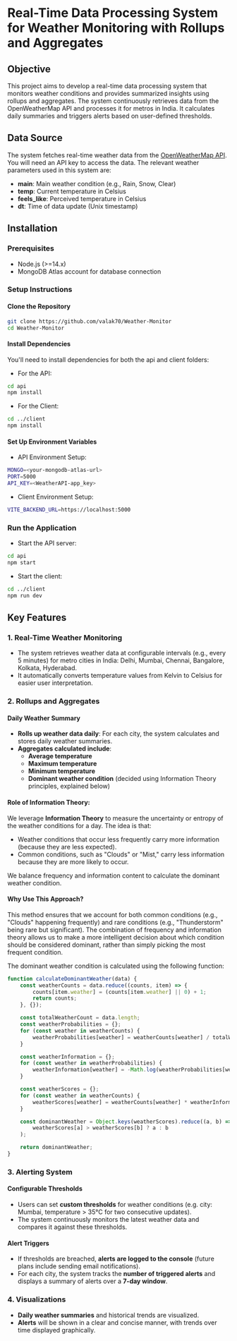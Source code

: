 # Real-Time Data Processing System for Weather Monitoring with Rollups and Aggregates

## Objective
This project aims to develop a real-time data processing system that monitors weather conditions and provides summarized insights using rollups and aggregates. The system continuously retrieves data from the OpenWeatherMap API and processes it for metros in India. It calculates daily summaries and triggers alerts based on user-defined thresholds.

## Data Source
The system fetches real-time weather data from the [OpenWeatherMap API](https://openweathermap.org/). You will need an API key to access the data. The relevant weather parameters used in this system are:
- **main**: Main weather condition (e.g., Rain, Snow, Clear)
- **temp**: Current temperature in Celsius
- **feels_like**: Perceived temperature in Celsius
- **dt**: Time of data update (Unix timestamp)



## Installation

### Prerequisites
- Node.js (>=14.x)
- MongoDB Atlas account for database connection

### Setup Instructions

#### Clone the Repository
```bash
git clone https://github.com/valak70/Weather-Monitor
cd Weather-Monitor 
```
#### Install Dependencies
You'll need to install dependencies for both the api and client folders:
- For the API:
``` bash
cd api
npm install
```
- For the Client:
``` bash
cd ../client
npm install
```
#### Set Up Environment Variables
- API Environment Setup:
``` bash
MONGO=<your-mongodb-atlas-url>
PORT=5000
API_KEY=<WeatherAPI-app_key>
```
- Client Environment Setup:
``` bash 
VITE_BACKEND_URL=https://localhost:5000
```
### Run the Application
- Start the API server:
``` bash
cd api
npm start
```
- Start the client:
```bash
cd ../client
npm run dev
```

## Key Features

### 1. Real-Time Weather Monitoring
- The system retrieves weather data at configurable intervals (e.g., every 5 minutes) for metro cities in India: Delhi, Mumbai, Chennai, Bangalore, Kolkata, Hyderabad.
- It automatically converts temperature values from Kelvin to Celsius for easier user interpretation.

### 2. Rollups and Aggregates

#### Daily Weather Summary
- **Rolls up weather data daily**: For each city, the system calculates and stores daily weather summaries.
- **Aggregates calculated include**:
  - **Average temperature**
  - **Maximum temperature**
  - **Minimum temperature**
  - **Dominant weather condition** (decided using Information Theory principles, explained below)

#### Role of Information Theory:
  We leverage **Information Theory** to measure the uncertainty or entropy of the weather conditions for a day. The idea is that:

- Weather conditions that occur less frequently carry more information (because they are less expected).
- Common conditions, such as "Clouds" or "Mist," carry less information because they are more likely to occur.

We balance frequency and information content to calculate the dominant weather condition.

#### Why Use This Approach?
This method ensures that we account for both common conditions (e.g., "Clouds" happening frequently) and rare conditions (e.g., "Thunderstorm" being rare but significant). The combination of frequency and information theory allows us to make a more intelligent decision about which condition should be considered dominant, rather than simply picking the most frequent condition.


The dominant weather condition is calculated using the following function:

```javascript
function calculateDominantWeather(data) {
    const weatherCounts = data.reduce((counts, item) => {
        counts[item.weather] = (counts[item.weather] || 0) + 1;
        return counts;
    }, {});

    const totalWeatherCount = data.length;
    const weatherProbabilities = {};
    for (const weather in weatherCounts) {
        weatherProbabilities[weather] = weatherCounts[weather] / totalWeatherCount;
    }

    const weatherInformation = {};
    for (const weather in weatherProbabilities) {
        weatherInformation[weather] = -Math.log(weatherProbabilities[weather]);
    }

    const weatherScores = {};
    for (const weather in weatherCounts) {
        weatherScores[weather] = weatherCounts[weather] * weatherInformation[weather];
    }

    const dominantWeather = Object.keys(weatherScores).reduce((a, b) => 
        weatherScores[a] > weatherScores[b] ? a : b
    );

    return dominantWeather;
}
```
### 3. Alerting System

#### Configurable Thresholds
- Users can set **custom thresholds** for weather conditions (e.g. city: Mumbai, temperature > 35°C for two consecutive updates).
- The system continuously monitors the latest weather data and compares it against these thresholds.

#### Alert Triggers
- If thresholds are breached, **alerts are logged to the console** (future plans include sending email notifications).
- For each city, the system tracks the **number of triggered alerts** and displays a summary of alerts over a **7-day window**.


### 4. Visualizations 
- **Daily weather summaries** and historical trends are visualized.
- **Alerts** will be shown in a clear and concise manner, with trends over time displayed graphically.
